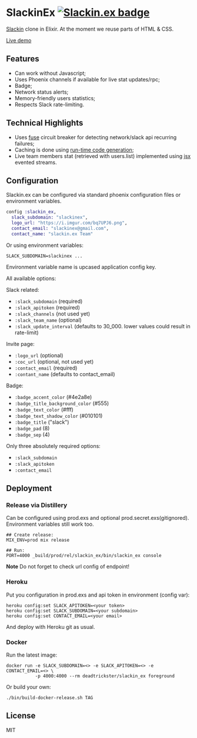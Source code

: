 # SlackinEx [![Slackin.ex badge](https://slackinex.herokuapp.com/badge.svg)](https://slackinex.herokuapp.com/)

[Slackin](https://github.com/rauchg/slackin/) clone in Elixir. At the moment we reuse parts of HTML & CSS.

[Live demo](https://slackinex.herokuapp.com/)

## Features

- Can work without Javascript;
- Uses Phoenix channels if available for live stat updates/rpc;
- Badge;
- Network status alerts;
- Memory-friendly users statistics;
- Respects Slack rate-limiting.

## Technical Highlights

- Uses [fuse](https://github.com/jlouis/fuse) circuit breaker for detecting network/slack api recurring failures;
- Caching is done using [run-time code generation](https://github.com/deadtrickster/smerl);
- Live team members stat (retrieved with users.list) implemented using [jsx](https://github.com/talentdeficit/jsx) evented streams.

## Configuration

Slackin.ex can be configured via standard phoenix configuration files
or environment variables.

```elixir
config :slackin_ex,
  slack_subdomain: "slackinex",
  logo_url: "https://i.imgur.com/bq7UPJ6.png",
  contact_email: "slackinex@gmail.com",
  contact_name: "slackin.ex Team"
```

Or using environment variables:

```
SLACK_SUBDOMAIN=slackinex ...
```

Environment variable name is upcased application config key.

All available options:

Slack related:

- `:slack_subdomain` (required)
- `:slack_apitoken` (required)
- `:slack_channels` {not used yet)
- `:slack_team_name` (optional)
- `:slack_update_interval` (defaults to 30_000. lower values could result in rate-limit)

Invite page:

- `:logo_url` (optional)
- `:coc_url` (optional, not used yet)
- `:contact_email` (required)
- `:contant_name` (defaults to contact_email)

Badge:

- `:badge_accent_color` (#4e2a8e)
- `:badge_title_background_color` (#555)
- `:badge_text_color` (#fff)
- `:badge_text_shadow_color` (#010101)
- `:badge_title` ("slack")
- `:badge_pad` (8)
- `:badge_sep` (4)

Only three absolutely required options:

- `:slack_subdomain`
- `:slack_apitoken`
- `:contact_email`

## Deployment

### Release via Distillery 

Can be configured using prod.exs and optional prod.secret.exs(gitignored).
Environment variables still work too.

```
## Create release:
MIX_ENV=prod mix release

## Run:
PORT=4000 _build/prod/rel/slackin_ex/bin/slackin_ex console

```

**Note** Do not forget to check url config of endpoint!

### Heroku

Put you configuration in prod.exs and api token in environment (config var):

```
heroku config:set SLACK_APITOKEN=<your token>
heroku config:set SLACK_SUBDOMAIN=<your subdomain>
heroku config:set CONTACT_EMAIL=<your email>
```

And deploy with Heroku git as usual.

### Docker

Run the latest image:

```
docker run -e SLACK_SUBDOMAIN=<> -e SLACK_APITOKEN=<> -e CONTACT_EMAIL=<> \
           -p 4000:4000 --rm deadtrickster/slackin_ex foreground
```

Or build your own:

```
./bin/build-docker-release.sh TAG
```

## License
MIT
